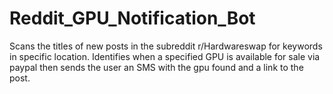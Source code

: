 # Reddit_GPU_Notification_Bot
Scans the titles of new posts in the subreddit r/Hardwareswap for keywords in specific location. Identifies when a specified GPU is available for sale via paypal then sends the user an SMS with the gpu found and a link to the post.
